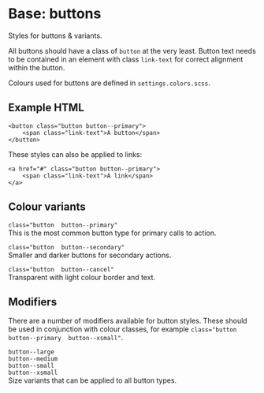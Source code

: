# Base: buttons

Styles for buttons & variants.

All buttons should have a class of `button` at the very least. Button text needs to be contained in an element with class `link-text` for correct alignment within the button.

Colours used for buttons are defined in `settings.colors.scss`.


## Example HTML

    <button class="button button--primary">
        <span class="link-text">A button</span>
    </button>

These styles can also be applied to links:

    <a href="#" class="button button--primary">
        <span class="link-text">A link</span>
    </a>


## Colour variants

`class="button  button--primary"`  
This is the most common button type for primary calls to action.

`class="button  button--secondary"`  
Smaller and darker buttons for secondary actions.

`class="button  button--cancel"`  
Transparent with light colour border and text. 


## Modifiers

There are a number of modifiers available for button styles. These should be used in conjunction with colour classes, for example `class="button  button--primary  button--xsmall"`.

`button--large`  
`button--medium`  
`button--small`  
`button--xsmall`  
Size variants that can be applied to all button types.


